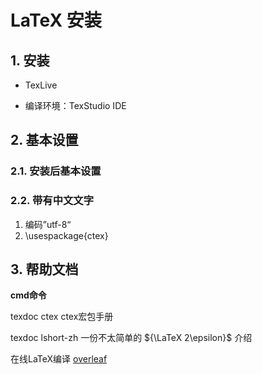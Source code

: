# LaTeX 安装

## 1. 安装

- TexLive

- 编译环境：TexStudio IDE


## 2. 基本设置

### 2.1. 安装后基本设置



### 2.2. 带有中文文字

1. 编码”utf-8“
2. \usespackage{ctex}


## 3. 帮助文档

**cmd命令**

texdoc ctex ctex宏包手册

texdoc lshort-zh  一份不太简单的 ${\LaTeX 2\epsilon}$ 介绍



在线LaTeX编译 [overleaf](https://www.overleaf.com/)